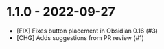 # 1.1.0 - 2022-09-27

- [FIX] Fixes button placement in Obsidian 0.16 (#3)
- [CHG] Adds suggestions from PR review (#1)
